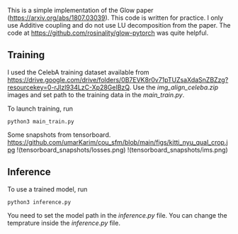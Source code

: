 This is a simple implementation of the Glow paper (https://arxiv.org/abs/1807.03039). This code is written for practice. I only use Additive coupling and do not use LU decomposition from the paper. The code at https://github.com/rosinality/glow-pytorch was quite helpful. 

## Training 
I used the CelebA training dataset available from https://drive.google.com/drive/folders/0B7EVK8r0v71pTUZsaXdaSnZBZzg?resourcekey=0-rJlzl934LzC-Xp28GeIBzQ. Use the *img_align_celeba.zip* images and set path to the training data in the *main_train.py*.

To launch training, run 

`python3 main_train.py` 

Some snapshots from tensorboard.
https://github.com/umarKarim/cou_sfm/blob/main/figs/kitti_nyu_qual_crop.jpg
!(tensorboard_snapshots/losses.png)
!(tensorboard_snapshots/ims.png)


## Inference 
To use a trained model, run 

`python3 inference.py` 

You need to set the model path in the *inference.py* file. You can change the temprature inside the *inference.py* file. 
